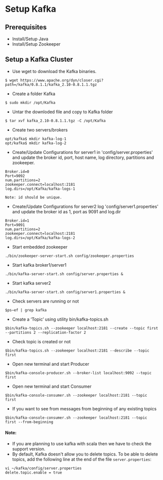 
# Setup Kafka

## Prerequisites
- Install/Setup Java 
- Install/Setup Zookeeper

## Setup a Kafka Cluster
- Use wget to download the Kafka binaries.
``` 
$ wget https://www.apache.org/dyn/closer.cgi?path=/kafka/0.8.1.1/kafka_2.10-0.8.1.1.tgz
```
	
- Create a folder Kafka
``` 
$ sudo mkdir /opt/Kafka
```
	
- Untar the downloded file and copy to Kafka folder 
```
$ tar xvf kafka_2.10-0.8.1.1.tgz -C /opt/Kafka 
```

- Create two servers/brokers
```
opt/kafka$ mkdir kafka-log-1
opt/kafka$ mkdir kafka-log-2
```

- Create/Update Configurations for server1 in 'config/server.properties' and update the broker id, port, host name, log directory, partitions and zookeeper.
```
Broker.id=0
Port=9092
num.partitions=2
zookeeper.connect=localhost:2181
log.dirs=/opt/Kafka/kafka-logs-1

Note: id should be unique.
```

- Create/Update Configurations for server2 log 'config/server1.properties' and update the broker id as 1, port as 9091 and log.dir
```	
Broker.id=1
Port=9091
num.partitions=2
zookeeper.connect=localhost:2181
log.dirs=/opt/Kafka/kafka-logs-2
```
- Start embedded zookeeper
``` 
./bin/zookeeper-server-start.sh config/zookeeper.properties
```

- Start kafka broker1/server1
```
./bin/kafka-server-start.sh config/server.properties & 
```

- Start kafka server2
``` 
./bin/kafka-server-start.sh config/server1.properties & 
```

- Check servers are running or not
``` 
$ps–ef | grep kafka 
```

- Create a ‘Topic’ using utility bin/kafka-topics.sh
``` 
$bin/kafka-topics.sh --zookeeper localhost:2181 --create --topic first --partitions 2 --replication-factor 2
```

- Check topic is created or not
```
$bin/kafka-topics.sh --zookeeper localhost:2181 --describe --topic first
```

- Open new terminal and start Producer
``` 
$bin/kafka-console-producer.sh --broker-list localhost:9092 --topic first
```

- Open new terminal and start Consumer
``` 
$bin/kafka-console-consumer.sh --zookeeper localhost:2181 --topic first 
```

- If you want to see from messages from beginning of any existing topics
``` 
$bin/kafka-console-consumer.sh --zookeeper localhost:2181 --topic first --from-beginning
```

#### Note: 
- If you are planning to use kafka with scala then we have to check the support version.
- By default, Kafka doesn't allow you to delete topics. To be able to delete topics, add the following line at the end of the file `server.properties`:
```
vi ~/kafka/config/server.properties
delete.topic.enable = true
```


